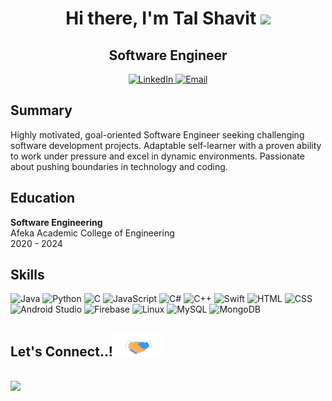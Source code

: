 <h1 align="center">Hi there, I'm Tal Shavit</a>
<img src="https://github.com/blackcater/blackcater/raw/main/images/Hi.gif" height="32"/></h1>
<h2 align="center">Software Engineer</h2>

<p align="center">
  <a href="https://www.linkedin.com/in/tal-shavit" target="_blank">
    <img src="https://img.shields.io/badge/linkedin-tal%20shavit-%2300acee.svg?color=405DE6&style=for-the-badge&logo=linkedin&logoColor=white" alt="LinkedIn">
  </a>
  <a href="mailto:talshavit84@gmail.com" target="_blank">
    <img src="https://img.shields.io/badge/gmail-talshavit84@gmail.com-%23EA4335.svg?style=for-the-badge&logo=gmail&logoColor=white" alt="Email">
  </a>
</p>

## Summary
Highly motivated, goal-oriented Software Engineer seeking challenging software development projects. Adaptable self-learner with a proven ability to work under pressure and excel in dynamic environments. Passionate about pushing boundaries in technology and coding.

## Education
**Software Engineering**  
Afeka Academic College of Engineering  
2020 - 2024  
 


## Skills
![Java](https://img.shields.io/badge/java-%23ED8B00.svg?style=for-the-badge&logo=java&logoColor=white) 
![Python](https://img.shields.io/badge/python-3670A0?style=for-the-badge&logo=python&logoColor=ffdd54) 
![C](https://img.shields.io/badge/c-%2300599C.svg?style=for-the-badge&logo=c&logoColor=white) 
![JavaScript](https://img.shields.io/badge/javascript-%23323330.svg?style=for-the-badge&logo=javascript&logoColor=%23F7DF1E)
![C#](https://img.shields.io/badge/c%23-%23239120.svg?style=for-the-badge&logo=c-sharp&logoColor=white)
![C++](https://img.shields.io/badge/c++-%2300599C.svg?style=for-the-badge&logo=c%2B%2B&logoColor=white)
![Swift](https://img.shields.io/badge/swift-F54A2A?style=for-the-badge&logo=swift&logoColor=white)
![HTML](https://img.shields.io/badge/html-%23E34F26.svg?style=for-the-badge&logo=html5&logoColor=white)
![CSS](https://img.shields.io/badge/css-%231572B6.svg?style=for-the-badge&logo=css3&logoColor=white)
![Android Studio](https://img.shields.io/badge/android%20studio-3DDC84?style=for-the-badge&logo=android-studio&logoColor=white)
![Firebase](https://img.shields.io/badge/firebase-ffca28?style=for-the-badge&logo=firebase&logoColor=black)
![Linux](https://img.shields.io/badge/linux-FCC624?style=for-the-badge&logo=linux&logoColor=black)
![MySQL](https://img.shields.io/badge/mysql-%2300f.svg?style=for-the-badge&logo=mysql&logoColor=white)
![MongoDB](https://img.shields.io/badge/mongodb-%2347A248.svg?style=for-the-badge&logo=mongodb&logoColor=white)



## <b> Let's Connect..!</b><img src="https://github.com/0xAbdulKhalid/0xAbdulKhalid/raw/main/assets/mdImages/handshake.gif" width ="80">


<br>
<img src="https://user-images.githubusercontent.com/73097560/115834477-dbab4500-a447-11eb-908a-139a6edaec5c.gif">
<br>
<br>
<br>

<div align='center'>
